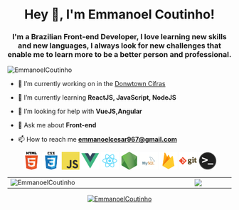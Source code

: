<h1 align="center">Hey 👋, I'm Emmanoel Coutinho!</h1>
<h3 align="center">I'm a Brazilian Front-end Developer, I love learning new skills and new languages, I always look for new challenges that enable me to learn more to be a better person and professional.</h3>
<p align="left"> <img src="https://komarev.com/ghpvc/?username=EmmanoelCoutinho-github-username&color=yellow" alt="EmmanoelCoutinho" /> </p>

- 🔭 I’m currently working on in the  [Donwtown Cifras](https://github.com/EmmanoelCoutinho/Site-Cifras)

- 🌱 I’m currently learning **ReactJS, JavaScript, NodeJS**

- 🤔 I’m looking for help with **VueJS,Angular**

- 💬 Ask me about **Front-end**

- 📫 How to reach me **emmanoelcesar967@gmail.com**

<p align="center">
<code><img height="40" src="https://raw.githubusercontent.com/github/explore/80688e429a7d4ef2fca1e82350fe8e3517d3494d/topics/html/html.png"></code>
<code><img height="40" src="https://raw.githubusercontent.com/github/explore/80688e429a7d4ef2fca1e82350fe8e3517d3494d/topics/css/css.png"></code>
<code><img height="40" src="https://raw.githubusercontent.com/github/explore/80688e429a7d4ef2fca1e82350fe8e3517d3494d/topics/javascript/javascript.png"></code>
<code><img height="40" src="https://raw.githubusercontent.com/github/explore/80688e429a7d4ef2fca1e82350fe8e3517d3494d/topics/vue/vue.png"></code>
<code><img height="40" src="https://raw.githubusercontent.com/github/explore/80688e429a7d4ef2fca1e82350fe8e3517d3494d/topics/react/react.png"></code>
<code><img height="40" src="https://raw.githubusercontent.com/github/explore/80688e429a7d4ef2fca1e82350fe8e3517d3494d/topics/nodejs/nodejs.png"></code>
<code><img height="40" src="https://raw.githubusercontent.com/github/explore/80688e429a7d4ef2fca1e82350fe8e3517d3494d/topics/mysql/mysql.png"></code>
<code><img height="40" src="https://raw.githubusercontent.com/github/explore/80688e429a7d4ef2fca1e82350fe8e3517d3494d/topics/firebase/firebase.png"></code>
<code><img height="40" src="https://raw.githubusercontent.com/github/explore/80688e429a7d4ef2fca1e82350fe8e3517d3494d/topics/git/git.png"></code>
<code><img height="40" src="https://raw.githubusercontent.com/github/explore/80688e429a7d4ef2fca1e82350fe8e3517d3494d/topics/terminal/terminal.png"></code>

<center>
  <table>
    <tr>
      <td><img width="400px" align="left" src="https://github-readme-stats.vercel.app/api/?username=EmmanoelCoutinho&show_icons=true&theme=dark" alt="EmmanoelCoutinho" /></td>
<td><img width="370px" align="left" src="https://github-readme-stats.vercel.app/api/top-langs/?username=EmmanoelCoutinho&hide=html&layout=compact&theme=dark" /></td>
</tr>   
  </table>
</center>

<p align="center">
<a href="https://www.linkedin.com/in/emmanoel-coutinho-8802bb1b7/" target="blank"><img align="center" src="https://cdn.jsdelivr.net/npm/simple-icons@3.0.1/icons/linkedin.svg" alt="EmmanoelCoutinho" height="20" width="20" /></a>
</p>